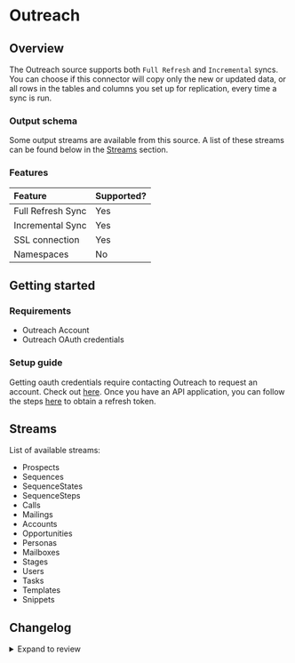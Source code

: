 # Outreach

## Overview

The Outreach source supports both `Full Refresh` and `Incremental` syncs. You can choose if this connector will copy only the new or updated data, or all rows in the tables and columns you set up for replication, every time a sync is run.

### Output schema

Some output streams are available from this source. A list of these streams can be found below in the [Streams](outreach.md#streams) section.

### Features

| Feature           | Supported? |
| :---------------- | :--------- |
| Full Refresh Sync | Yes        |
| Incremental Sync  | Yes        |
| SSL connection    | Yes        |
| Namespaces        | No         |

## Getting started

### Requirements

- Outreach Account
- Outreach OAuth credentials

### Setup guide

Getting oauth credentials require contacting Outreach to request an account. Check out [here](https://www.outreach.io/lp/watch-demo#request-demo).
Once you have an API application, you can follow the steps [here](https://api.outreach.io/api/v2/docs#authentication) to obtain a refresh token.

## Streams

List of available streams:

- Prospects
- Sequences
- SequenceStates
- SequenceSteps
- Calls
- Mailings
- Accounts
- Opportunities
- Personas
- Mailboxes
- Stages
- Users
- Tasks
- Templates
- Snippets

## Changelog

<details>
  <summary>Expand to review</summary>

| Version | Date       | Pull Request | Subject |
| :------ |:-----------| :----- | :------ |
| 1.1.6 | 2025-03-09 | [55180](https://github.com/airbytehq/airbyte/pull/55180) | 🐛 Source Outreach: remove stream_state interpolation |
| 1.1.5 | 2025-03-08 | [55561](https://github.com/airbytehq/airbyte/pull/55561) | Update dependencies |
| 1.1.4 | 2025-03-01 | [54611](https://github.com/airbytehq/airbyte/pull/54611) | Update dependencies |
| 1.1.3 | 2025-02-24 | [53976](https://github.com/airbytehq/airbyte/pull/54654) | Lower mailings endpoint page size to 100 from 1000 |
| 1.1.2 | 2025-02-15 | [53976](https://github.com/airbytehq/airbyte/pull/53976) | Update dependencies |
| 1.1.1 | 2025-02-08 | [53480](https://github.com/airbytehq/airbyte/pull/53480) | Update dependencies |
| 1.1.0 | 2025-02-05 | [47294](https://github.com/airbytehq/airbyte/pull/47294) | Migrate to manifest only format |
| 1.0.30 | 2025-02-01 | [52540](https://github.com/airbytehq/airbyte/pull/52540) | Update dependencies |
| 1.0.29 | 2025-01-18 | [51871](https://github.com/airbytehq/airbyte/pull/51871) | Update dependencies |
| 1.0.28 | 2025-01-11 | [51354](https://github.com/airbytehq/airbyte/pull/51354) | Update dependencies |
| 1.0.27 | 2025-01-04 | [50931](https://github.com/airbytehq/airbyte/pull/50931) | Update dependencies |
| 1.0.26 | 2024-12-28 | [50722](https://github.com/airbytehq/airbyte/pull/50722) | Update dependencies |
| 1.0.25 | 2024-12-21 | [50245](https://github.com/airbytehq/airbyte/pull/50245) | Update dependencies |
| 1.0.24 | 2024-12-14 | [49654](https://github.com/airbytehq/airbyte/pull/49654) | Update dependencies |
| 1.0.23 | 2024-12-12 | [49049](https://github.com/airbytehq/airbyte/pull/49049) | Starting with this version, the Docker image is now rootless. Please note that this and future versions will not be compatible with Airbyte versions earlier than 0.64 |
| 1.0.22 | 2024-10-28 | [47055](https://github.com/airbytehq/airbyte/pull/47055) | Update dependencies |
| 1.0.21 | 2024-10-12 | [46764](https://github.com/airbytehq/airbyte/pull/46764) | Update dependencies |
| 1.0.20 | 2024-10-05 | [46405](https://github.com/airbytehq/airbyte/pull/46405) | Update dependencies |
| 1.0.19 | 2024-09-28 | [46118](https://github.com/airbytehq/airbyte/pull/46118) | Update dependencies |
| 1.0.18 | 2024-09-21 | [45749](https://github.com/airbytehq/airbyte/pull/45749) | Update dependencies |
| 1.0.17 | 2024-09-14 | [45578](https://github.com/airbytehq/airbyte/pull/45578) | Update dependencies |
| 1.0.16 | 2024-09-07 | [45285](https://github.com/airbytehq/airbyte/pull/45285) | Update dependencies |
| 1.0.15 | 2024-08-31 | [45056](https://github.com/airbytehq/airbyte/pull/45056) | Update dependencies |
| 1.0.14 | 2024-08-24 | [44653](https://github.com/airbytehq/airbyte/pull/44653) | Update dependencies |
| 1.0.13 | 2024-08-17 | [44238](https://github.com/airbytehq/airbyte/pull/44238) | Update dependencies |
| 1.0.12 | 2024-08-12 | [43790](https://github.com/airbytehq/airbyte/pull/43790) | Update dependencies |
| 1.0.11 | 2024-08-10 | [43648](https://github.com/airbytehq/airbyte/pull/43648) | Update dependencies |
| 1.0.10 | 2024-08-08 | [41107](https://github.com/airbytehq/airbyte/pull/41107) | Fix pagination |
| 1.0.9 | 2024-08-03 | [43128](https://github.com/airbytehq/airbyte/pull/43128) | Update dependencies |
| 1.0.8 | 2024-07-20 | [42254](https://github.com/airbytehq/airbyte/pull/42254) | Update dependencies |
| 1.0.7 | 2024-07-13 | [41786](https://github.com/airbytehq/airbyte/pull/41786) | Update dependencies |
| 1.0.6 | 2024-07-10 | [41490](https://github.com/airbytehq/airbyte/pull/41490) | Update dependencies |
| 1.0.5 | 2024-07-09 | [41236](https://github.com/airbytehq/airbyte/pull/41236) | Update dependencies |
| 1.0.4 | 2024-07-06 | [40910](https://github.com/airbytehq/airbyte/pull/40910) | Update dependencies |
| 1.0.3 | 2024-06-25 | [40341](https://github.com/airbytehq/airbyte/pull/40341) | Update dependencies |
| 1.0.2 | 2024-06-22 | [39977](https://github.com/airbytehq/airbyte/pull/39977) | Update dependencies |
| 1.0.1 | 2024-06-04 | [38972](https://github.com/airbytehq/airbyte/pull/38972) | [autopull] Upgrade base image to v1.2.1 |
| 1.0.0 | 2024-04-15 | [36602](https://github.com/airbytehq/airbyte/pull/36602) | Migrate to low code |
| 0.5.4 | 2024-04-19 | [37215](https://github.com/airbytehq/airbyte/pull/37215) | Updating to 0.80.0 CDK |
| 0.5.3 | 2024-04-18 | [37215](https://github.com/airbytehq/airbyte/pull/37215) | Manage dependencies with Poetry. |
| 0.5.2 | 2024-04-15 | [37215](https://github.com/airbytehq/airbyte/pull/37215) | Base image migration: remove Dockerfile and use the python-connector-base image |
| 0.5.1 | 2024-04-12 | [37215](https://github.com/airbytehq/airbyte/pull/37215) | Schema descriptions |
| 0.5.0 | 2023-09-20 | [30639](https://github.com/airbytehq/airbyte/pull/30639) | Add Call Purposes and Call Dispositions streams |
| 0.4.0 | 2023-06-14 | [27343](https://github.com/airbytehq/airbyte/pull/27343) | Add Users, Tasks, Templates, Snippets streams |
| 0.3.0 | 2023-05-17 | [26211](https://github.com/airbytehq/airbyte/pull/26211) | Add SequenceStates Stream |
| 0.2.0 | 2022-10-27 | [17385](https://github.com/airbytehq/airbyte/pull/17385) | Add new streams + page size variable + relationship data |
| 0.1.2 | 2022-07-04 | [14386](https://github.com/airbytehq/airbyte/pull/14386) | Fix stream schema and cursor field |
| 0.1.1 | 2021-12-07 | [8582](https://github.com/airbytehq/airbyte/pull/8582) | Update connector fields title/description |
| 0.1.0 | 2021-11-03 | [7507](https://github.com/airbytehq/airbyte/pull/7507) | Outreach Connector |

</details>
